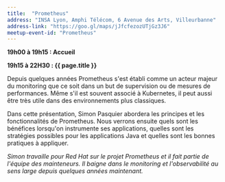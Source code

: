 ```yaml
---
title:  "Prometheus"
address: "INSA Lyon, Amphi Télécom, 6 Avenue des Arts, Villeurbanne"
address-link: "https://goo.gl/maps/jJfcfezozUTjGz3J6"
meetup-event-id: "Prometheus"
---
```


**19h00 à 19h15 : Accueil**

**19h15 à 22H30 : {{ page.title }}**

Depuis quelques années Prometheus s'est établi comme un acteur majeur du monitoring que ce soit dans un but de supervision ou de mesures de performances. 
Même s'il est souvent associé à Kubernetes, il peut aussi être très utile dans des environnements plus classiques.

Dans cette présentation, Simon Pasquier abordera les principes et les fonctionnalités de Prometheus. 
Nous verrons ensuite quels sont les bénéfices lorsqu'on instrumente ses applications, 
quelles sont les stratégies possibles pour les applications Java et quelles sont les bonnes pratiques à appliquer.

*Simon travaille pour Red Hat sur le projet Prometheus et il fait partie de l'équipe des mainteneurs. 
Il baigne dans le monitoring et l'observabilité au sens large depuis quelques années maintenant.*
